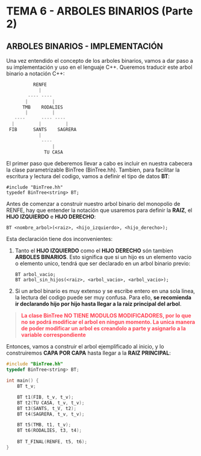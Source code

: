 # TEMA 6 - ARBOLES BINARIOS (Parte 2)
## **ARBOLES BINARIOS - IMPLEMENTACIÓN**

Una vez entendido el concepto de los arboles binarios, vamos a dar paso a su implementación y uso en el lenguaje C++. Queremos traducir este arbol binario a notación C++:
```js
          RENFE
            |
        ---- ----
       |         |
      TMB    RODALIES
       |         |
   ----      ---- ----
  |         |         |
 FIB      SANTS    SAGRERA
            |
             ----
                 |
              TU CASA
```
El primer paso que deberemos llevar a cabo es incluir en nuestra cabecera la clase parametrizable BinTree (BinTree.hh). Tambien, para facilitar la escritura y lectura del codigo, vamos a definir el tipo de datos **BT**:
```
#include "BinTree.hh"
typedef BinTree<string> BT;
```

Antes de comenzar a construir nuestro arbol binario del monopolio de RENFE, hay que entender la notación que usaremos para definir la **RAIZ**, el **HIJO IZQUIERDO** e **HIJO DERECHO**:
```
BT <nombre_arbol>(<raiz>, <hijo_izquierdo>, <hijo_derecho>);
```
Esta declaración tiene dos inconvenientes:
1. Tanto el **HIJO IZQUIERDO** como el **HIJO DERECHO** són tambien **ARBOLES BINARIOS**. Esto significa que si un hijo es un elemento vacio o elemento unico, tendrá que ser declarado en un arbol binario previo:
    ```
    BT arbol_vacio;
    BT arbol_sin_hijos(<raiz>, <arbol_vacio>, <arbol_vacio>);
    ```
2.  Si un arbol binario es muy extenso y se escribe entero en una sola linea, la lectura del codigo puede ser muy confusa. Para ello, **se recomienda ir declarando hijo por hijo hasta llegar a la raiz principal del arbol**.

>  <span style="color:#ff4252"> **La clase BinTree **NO TIENE MODULOS MODIFICADORES**, por lo que no se podrá modificar el arbol en ningun momento. La unica manera de poder modificar un arbol es creandolo a parte y asignarlo a la variable correspondiente**</span>

Entonces, vamos a construir el arbol ejemplificado al inicio, y lo construiremos **CAPA POR CAPA** hasta llegar a la **RAIZ PRINCIPAL**: 
```cc
#include "BinTree.hh"
typedef BinTree<string> BT; 

int main() {
    BT t_v;

    BT t1(FIB, t_v, t_v);
    BT t2(TU CASA, t_v, t_v);
    BT t3(SANTS, t_V, t2);
    BT t4(SAGRERA, t_v, t_v);

    BT t5(TMB, t1, t_v);
    BT t6(RODALIES, t3, t4);
    
    BT T_FINAL(RENFE, t5, t6);
}
```
